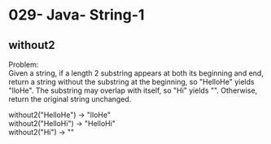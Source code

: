 029- Java- String-1
==================

without2
-----------

Problem:  
Given a string, if a length 2 substring appears at both its beginning and end, return a string without the substring at the beginning, so "HelloHe" yields "lloHe". The substring may overlap with itself, so "Hi" yields "". Otherwise, return the original string unchanged. 
> 
without2("HelloHe") → "lloHe"  
without2("HelloHi") → "HelloHi"  
without2("Hi") → ""  